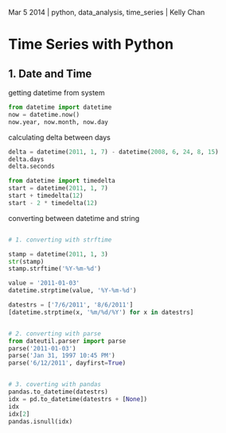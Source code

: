 Mar 5 2014 | python, data_analysis, time_series | Kelly Chan
# Time Series with Python

## 1. Date and Time

getting datetime from system
```python
from datetime import datetime
now = datetime.now()
now.year, now.month, now.day
```

calculating delta between days
```python
delta = datetime(2011, 1, 7) - datetime(2008, 6, 24, 8, 15)
delta.days
delta.seconds

from datetime import timedelta
start = datetime(2011, 1, 7)
start + timedelta(12)
start - 2 * timedelta(12)
```

converting between datetime and string
```python

# 1. converting with strftime

stamp = datetime(2011, 1, 3)
str(stamp)
stamp.strftime('%Y-%m-%d')

value = '2011-01-03'
datetime.strptime(value, '%Y-%m-%d')

datestrs = ['7/6/2011', '8/6/2011']
[datetime.strptime(x, '%m/%d/%Y') for x in datestrs]


# 2. converting with parse
from dateutil.parser import parse
parse('2011-01-03')
parse('Jan 31, 1997 10:45 PM')
parse('6/12/2011', dayfirst=True)


# 3. coverting with pandas
pandas.to_datetime(datestrs)
idx = pd.to_datetime(datestrs + [None])
idx
idx[2]
pandas.isnull(idx)
```
